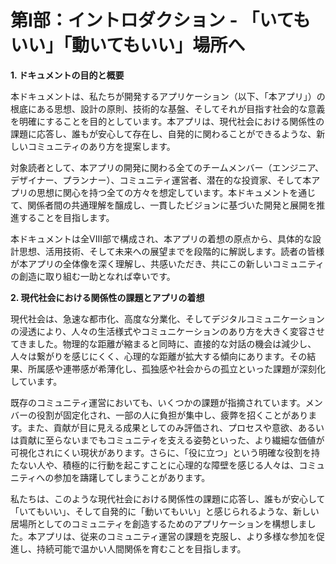 # **第I部：イントロダクション \- 「いてもいい」「動いてもいい」場所へ**

**1\. ドキュメントの目的と概要**

本ドキュメントは、私たちが開発するアプリケーション（以下、「本アプリ」）の根底にある思想、設計の原則、技術的な基盤、そしてそれが目指す社会的な意義を明確にすることを目的としています。本アプリは、現代社会における関係性の課題に応答し、誰もが安心して存在し、自発的に関わることができるような、新しいコミュニティのあり方を提案します。

対象読者として、本アプリの開発に関わる全てのチームメンバー（エンジニア、デザイナー、プランナー）、コミュニティ運営者、潜在的な投資家、そして本アプリの思想に関心を持つ全ての方々を想定しています。本ドキュメントを通じて、関係者間の共通理解を醸成し、一貫したビジョンに基づいた開発と展開を推進することを目指します。

本ドキュメントは全VIII部で構成され、本アプリの着想の原点から、具体的な設計思想、活用技術、そして未来への展望までを段階的に解説します。読者の皆様が本アプリの全体像を深く理解し、共感いただき、共にこの新しいコミュニティの創造に取り組む一助となれば幸いです。

**2\. 現代社会における関係性の課題とアプリの着想**

現代社会は、急速な都市化、高度な分業化、そしてデジタルコミュニケーションの浸透により、人々の生活様式やコミュニケーションのあり方を大きく変容させてきました。物理的な距離が縮まると同時に、直接的な対話の機会は減少し、人々は繋がりを感じにくく、心理的な距離が拡大する傾向にあります。その結果、所属感や連帯感が希薄化し、孤独感や社会からの孤立といった課題が深刻化しています。

既存のコミュニティ運営においても、いくつかの課題が指摘されています。メンバーの役割が固定化され、一部の人に負担が集中し、疲弊を招くことがあります。また、貢献が目に見える成果としてのみ評価され、プロセスや意欲、あるいは貢献に至らないまでもコミュニティを支える姿勢といった、より繊細な価値が可視化されにくい現状があります。さらに、「役に立つ」という明確な役割を持たない人や、積極的に行動を起こすことに心理的な障壁を感じる人々は、コミュニティへの参加を躊躇してしまうことがあります。

私たちは、このような現代社会における関係性の課題に応答し、誰もが安心して「いてもいい」、そして自発的に「動いてもいい」と感じられるような、新しい居場所としてのコミュニティを創造するためのアプリケーションを構想しました。本アプリは、従来のコミュニティ運営の課題を克服し、より多様な参加を促進し、持続可能で温かい人間関係を育むことを目指します。

